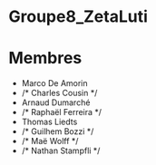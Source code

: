 # Groupe8_ZetaLuti


# Membres 

- Marco De Amorin
- /* Charles Cousin */
- Arnaud Dumarché
- /* Raphaël Ferreira */
- Thomas Liedts
- /* Guilhem Bozzi */
- /* Maë Wolff */
- /* Nathan Stampfli */
